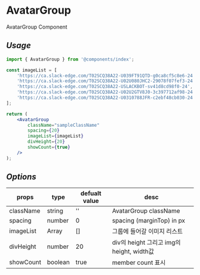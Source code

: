 # AvatarGroup

AvatarGroup Component

## _Usage_

```jsx
import { AvatarGroup } from '@components/index';

const imageList = [
	'https://ca.slack-edge.com/T02SCQ38A22-U039FT91QTD-g0ca8cf5c8e6-24',
	'https://ca.slack-edge.com/T02SCQ38A22-U02U080JHC2-29078f07fef3-24',
	'https://ca.slack-edge.com/T02SCQ38A22-USLACKBOT-sv41d8cd98f0-24',
	'https://ca.slack-edge.com/T02SCQ38A22-U02U2GTV8J0-3c397712af98-24',
	'https://ca.slack-edge.com/T02SCQ38A22-U0310788JFR-c2ebf48cb030-24',
];

return (
	<AvatarGroup
		className="sampleClassName"
		spacing={20}
		imageList={imageList}
		divHeight={20}
		showCount={true}
	/>
);
```

## _Options_

| props     | type          | defualt value | desc                                      |
| --------- | ------------- | ------------- | ----------------------------------------- |
| className | string        | ''            | AvatarGroup className                     |
| spacing   | number        | 0             | spacing (marginTop) in px                 |
| imageList | Array<string> | []            | 그룹에 들어갈 이미지 리스트               |
| divHeight | number        | 20            | div의 height 그리고 img의 height, width값 |
| showCount | boolean       | true          | member count 표시                         |
